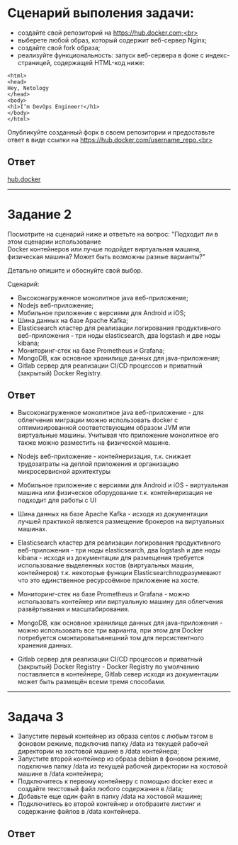# Сценарий выполения задачи:<br>

- создайте свой репозиторий на https://hub.docker.com;<br>
- выберете любой образ, который содержит веб-сервер Nginx;<br>
- создайте свой fork образа;<br>
- реализуйте функциональность: запуск веб-сервера в фоне с индекс-страницей, содержащей HTML-код ниже:<br>
```
<html>
<head>
Hey, Netology
</head>
<body>
<h1>I’m DevOps Engineer!</h1>
</body>
</html>
```
Опубликуйте созданный форк в своем репозитории и предоставьте ответ в виде ссылки на https://hub.docker.com/username_repo.<br>

## Ответ
[hub.docker](https://hub.docker.com/layers/279601026/davlyatov/nginx/1.1.0/images/sha256-89020cd33be2767f3f894484b8dd77bc2e5a1ccc864350b92c53262213257dfc?context=repo)<br>
___________________

# Задание 2

Посмотрите на сценарий ниже и ответьте на вопрос: "Подходит ли в этом сценарии использование<br>
Docker контейнеров или лучше подойдет виртуальная машина, физическая машина? Может быть возможны разные варианты?"<br>

Детально опишите и обоснуйте свой выбор.<br>


Сценарий:<br>

- Высоконагруженное монолитное java веб-приложение;<br>
- Nodejs веб-приложение;<br>
- Мобильное приложение c версиями для Android и iOS;<br>
- Шина данных на базе Apache Kafka;<br>
- Elasticsearch кластер для реализации логирования продуктивного веб-приложения - три ноды elasticsearch, два logstash и две ноды kibana;<br>
- Мониторинг-стек на базе Prometheus и Grafana;<br>
- MongoDB, как основное хранилище данных для java-приложения;<br>
- Gitlab сервер для реализации CI/CD процессов и приватный (закрытый) Docker Registry.<br>

## Ответ <br>

- Высоконагруженное монолитное java веб-приложение - для облегчения миграции можно использовать docker с оптимизированной 
соответствующим образом JVM или виртуальные машины. Учитывая что приложение монолитное его также можно разместить на физической машине.<br>


- Nodejs веб-приложение - контейнеризация, т.к. снижает трудозатраты на деплой приложения и организацию микросервисной архитектуры<br>


- Мобильное приложение c версиями для Android и iOS - виртуальная машина или физическое оборудование т.к. контейнеризация
не подходит для работы с UI


- Шина данных на базе Apache Kafka - исходя из документации лучшей практикой является размещение брокеров на виртуальных машинах.<br>


- Elasticsearch кластер для реализации логирования продуктивного веб-приложения - три ноды elasticsearch, два logstash и две ноды kibana - исходя из документации для размещения требуется использование выделенных хостов (виртуальных машин, контейнеров) т.к. некоторые функции Elasticsearchподразумевают что это единственное ресурсоёмкое приложение на хосте.<br>


- Мониторинг-стек на базе Prometheus и Grafana - можно использовать контейнер или виртуальную машину для облегчения развёртывания и масштабирования.<br>


- MongoDB, как основное хранилище данных для java-приложения - можно использовать все три варианта, при этом для Docker потребуется смонтироватьвнешний том для персистентного хранения данных.<br>


- Gitlab сервер для реализации CI/CD процессов и приватный (закрытый) Docker Registry - Docker Registry по умолчанию поставляется в контейнере, Gitlab север исходя из документации может быть размещён всеми тремя способами.<br>
_____________________

# Задача 3

- Запустите первый контейнер из образа centos c любым тэгом в фоновом режиме, подключив папку /data из текущей рабочей директории на хостовой машине в /data контейнера;<br>
- Запустите второй контейнер из образа debian в фоновом режиме, подключив папку /data из текущей рабочей директории на хостовой машине в /data контейнера;<br>
- Подключитесь к первому контейнеру с помощью docker exec и создайте текстовый файл любого содержания в /data;<br>
- Добавьте еще один файл в папку /data на хостовой машине;<br>
- Подключитесь во второй контейнер и отобразите листинг и содержание файлов в /data контейнера.<br>

## Ответ


